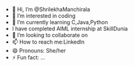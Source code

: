 - 👋 Hi, I’m @ShrilekhaManchirala
- 👀 I’m interested in coding
- 🌱 I’m currently learning C,Java,Python
- I have completed AIML internship at SkillDunia
- 💞️ I’m looking to collaborate on 
- 📫 How to reach me:LinkedIn
- 😄 Pronouns: She/her
- ⚡ Fun fact: ...

<!---
ShrilekhaManchirala/ShrilekhaManchirala is a ✨ special ✨ repository because its `README.md` (this file) appears on your GitHub profile.
You can click the Preview link to take a look at your changes.
--->
